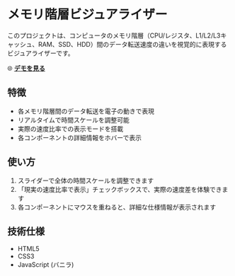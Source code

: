 # メモリ階層ビジュアライザー

このプロジェクトは、コンピュータのメモリ階層（CPU/レジスタ、L1/L2/L3キャッシュ、RAM、SSD、HDD）間のデータ転送速度の違いを視覚的に表現するビジュアライザーです。

🌐 **[デモを見る](https://roflsunriz.github.io/memory-hierarchy-visualizer/)**

## 特徴

- 各メモリ階層間のデータ転送を電子の動きで表現
- リアルタイムで時間スケールを調整可能
- 実際の速度比率での表示モードを搭載
- 各コンポーネントの詳細情報をホバーで表示

## 使い方

1. スライダーで全体の時間スケールを調整できます
2. 「現実の速度比率で表示」チェックボックスで、実際の速度差を体験できます
3. 各コンポーネントにマウスを重ねると、詳細な仕様情報が表示されます

## 技術仕様

- HTML5
- CSS3
- JavaScript (バニラ) 